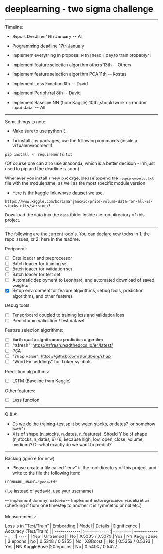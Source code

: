 # deeplearning - two sigma challenge

-----

Timeline:

- Report Deadline 19th January -- All
- Programming deadline 17th January
- Implement everything in proposal 14th [need 1 day to train probably?]

- Implement feature selection algorithm others 13th -- Others
- Implement feature selection algorithm PCA 11th -- Kostas
- Implement Loss Function 8th -- David
- Implement Peripheral 8th -- David
- Implement Baseline NN (from Kaggle) 10th [should work on random input data] -- All

-----
Some things to note:

- Make sure to use python 3.


- To install any packages, use the following commands (inside a virtualenvironment!):
 
 ```
 pip install -r requirements.txt
 ```
 
 (Of course one can also use anaconda, which is a better decision - I'm just used to pip and the deadline is soon).
 
 Whenever you install a new package, please append the `requirements.txt` 
 file with the modulename, as well as the most specific module version.

- Here is the kaggle link whose dataset we use.
```
https://www.kaggle.com/borismarjanovic/price-volume-data-for-all-us-stocks-etfs/version/3
```
Download the data into the `data` folder inside the root directory of this project.
 
-----


The following are the current todo's.
You can declare new todos in 1. the repo issues, or 2. here in the readme.

Peripheral:
- [ ] Data loader and preprocessor
- [ ] Batch loader for training set
- [ ] Batch loader for validation set
- [ ] Batch loader for test set
- [ ] Automatic deployment to Leonhard, and automated download of saved weights
- [x] Setup environment for feature algorithms, debug tools, prediction algorithms, and other features

Debug tools:
- [ ] Tensorboard coupled to training loss and validation loss
- [ ] Predictor on validation / test dataset

Feature selection algorithms:
- [ ] Earth quake significance prediction algorithm
- [ ] "tsfresh": https://tsfresh.readthedocs.io/en/latest/
- [ ] PCA
- [ ] "Shap value": https://github.com/slundberg/shap
- [ ] "Word Embeddings" for Ticker symbols

Prediction algorithms:
- [ ] LSTM (Baseline from Kaggle)

Other features:
- [ ] Loss function



---- 
Q & A:

- Do we do the training-test split between stocks, or dates? (or somehow both?)
- X is of shape (n_stocks, n_dates, n_features). 
Should Y be of shape (n_stocks, n_dates, 6) (6, because high, low, open, close, volume, medium)? 
Or what exactly do we want to predict?


----
Backlog (ignore for now)

- Please create a file called ".env" in the root directory of this project,
and write to the file the following item:
 
 ```
LEONHARD_UNAME="yedavid"
 ```
 (i..e instead of yedavid, use your username)
 
-- implement dummy features
-- Implement autoregression visualization (checking if from one timestep to another it is symmetric or not etc.)





#### 

Measurements:

Loss is in "Test/Train"
| Embedding     | Model         | Details  | Significance      | Accuracy (Test/Train) |
| ------------- |:-------------:|----------| -----------------:| ---- |
| Yes           | Untrained     |          | No                | 0.5335 / 0.5379
| Yes           | NN KaggleBase | 3 epochs | No                | 0.5348 / 0.5355
| No            | XGBoost       |          | No                | 0.5356 / 0.5393
| Yes           | NN KaggleBase |20 epochs | No                | 0.5403 / 0.5422
